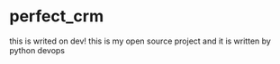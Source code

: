 # perfect_crm
this is writed on dev!
this is my open source project and it is written by python
devops

